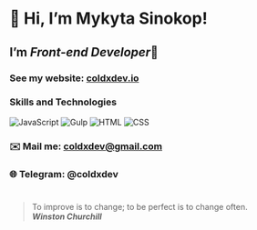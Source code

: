 # 👋 Hi, I’m **Mykyta Sinokop**!
## I’m *Front-end Developer*🚀
### See my website: [coldxdev.io](https://coldxdev.github.io/)
### Skills and Technologies 
![JavaScript](https://img.shields.io/badge/-JavaScript-090909?style=for-the-badge&logo=JavaScript)
![Gulp](https://img.shields.io/badge/-GULP-090909?style=for-the-badge&logo=gulp)
![HTML](https://img.shields.io/badge/-HTML-090909?style=for-the-badge&logo=html5)
![CSS](https://img.shields.io/badge/-CSS-090909?style=for-the-badge&logo=css3)
### ✉️ Mail me: coldxdev@gmail.com
### 🌐 Telegram: @coldxdev
#
> To improve is to change; to be perfect is to change often. <br/>
> ***Winston Churchill***
